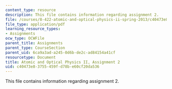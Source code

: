 ```yaml
---
content_type: resource
description: This file contains information regarding assignment 2.
file: /courses/8-422-atomic-and-optical-physics-ii-spring-2013/c40473e83755459fd78be60cf20da536_MIT8_422S13_hw2.pdf
file_type: application/pdf
learning_resource_types:
- Assignments
ocw_type: OCWFile
parent_title: Assignments
parent_type: CourseSection
parent_uid: 6ca9a3ad-a245-0d6b-de2c-ad84154a41cf
resourcetype: Document
title: Atomic and Optical Physics II, Assignment 2
uid: c40473e8-3755-459f-d78b-e60cf20da536
---
```

This file contains information regarding assignment 2.

